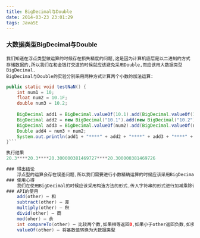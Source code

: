 ```yaml
---
title: BigDecimal与Double
date: 2014-03-23 23:01:29
tags: JavaSE
---
```

### 大数据类型BigDecimal与Double
	
	我们知道在浮点类型做运算的时候存在损失精度的问题,这是因为计算机底层是以二进制的方式存储数据的,所以我们在和金钱打交道的时候就应该避免采用Double,而应该用大数据类型BigDecimal.
	BigDecimal与Double的实验分别采用两种方式计算两个小数的加法运算:
  
```java 
public static void testNaN() {
	int num1 = 10;
	float num2 = 10.1F;
	double num3 = 10.2;
	
	BigDecimal add1 = BigDecimal.valueOf(10.1).add(BigDecimal.valueOf(10.2));
	BigDecimal add2 = new BigDecimal("10.1").add(new BigDecimal("10.2"));
	BigDecimal add3 = BigDecimal.valueOf(num2).add(BigDecimal.valueOf(num3));
	Double add4 = num3 + num2;
	System.out.println(add1 + "****" + add2 + "****" + add3 + "****" + add4);
}```

执行结果
20.3****20.3****20.300000381469727****20.300000381469726

### 得出结论
	浮点型的运算会存在误差问题,所以我们需要进行小数精确运算的时候应该采用BigDecimal,BigDecimal实现了任意精度的浮点型运算,保证了运算的正确性
### 使用心得
	我们在使用BigDecimal的时候应该采用构造方法的形式,传入字符串的形式进行加减乘除计算
### API的使用
	add(other) — 和
	subtract(other) — 差
	multiply(other) — 积
	divid(other) — 商
	mod(oher) — 余
	int compareTo(other) — 比较两个数,如果相等返回0,如果小于other返回负数,如多大于other返回正数
	valueOf(other) — 将基数值转换为大数据类型
